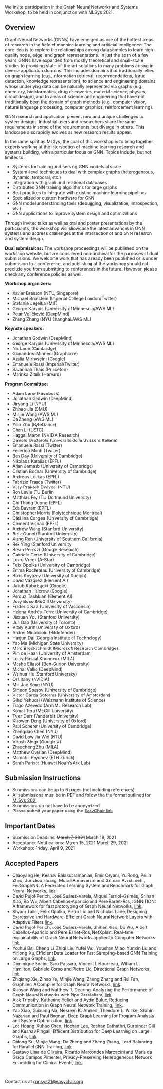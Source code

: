 We invite participation in the Graph Neural Networks and Systems Workshop, to be held in conjunction with MLSys 2021.

<a id="overview"></a>
## Overview

Graph Neural Networks (GNNs) have emerged as one of the hottest areas of research in the field of machine learning and artificial intelligence. The core idea is to explore the relationships among data samples to learn high-quality node, edge, and graph representations. In just the span of a few years, GNNs have expanded from mostly theoretical and small-scale studies to providing state-of-the-art solutions to many problems arising in diverse application domains. This includes domains that traditionally relied on graph learning (e.g., information retrieval, recommendations, fraud detection, knowledge representation), to science and engineering domains whose underlying data can be naturally represented via graphs (e.g., chemistry, bioinformatics, drug discoveries, material science, physics, circuit design), and to areas of science and engineering that have not traditionally been the domain of graph methods (e.g., computer vision, natural language processing, computer graphics, reinforcement learning).

GNN research and application present new and unique challenges to system designs. Industrial users and researchers share the same requirements in some of the requirements, but diverge in others. This landscape also rapidly evolves as new research results appear. 

In the same spirit as MLSys, the goal of this workshop is to bring together experts working at the intersection of machine learning research and systems building, with a particular focus on GNN. Topics include, but not limited to:

* Systems for training and serving GNN models at scale
* System-level techniques to deal with complex graphs (heterogeneous, dynamic, temporal, etc.)
* Integration with graph and relational databases
* Distributed GNN training algorithms for large graphs
* Best practices to integrate with existing machine learning pipelines
* Specialized or custom hardware for GNN
* GNN model understanding tools (debugging, visualization, introspection, etc.)
* GNN applications to improve system design and optimizations

Through invited talks as well as oral and poster presentations by the participants, this workshop will showcase the latest advances in GNN systems and address challenges at the intersection of and GNN research and system design.

**Dual submissions:** The workshop proceedings will be published on the workshop website, but are considered non-archival for the purposes of dual submissions. We welcome work that has already been published or is under submission to a conference, and publishing at the workshop should not preclude you from submitting to conferences in the future. However, please check any conference policies as well.


<a id="organizers"></a> 
**Workshop organizers:** 
* Xavier Bresson (NTU, Singapore)
* Michael Bronstein (Imperial College London/Twitter)
* Stefanie Jegelka (MIT)
* George Karypis (University of Minnesota/AWS ML)
* Petar Veličković (DeepMind)
* Zheng Zhang (NYU Shanghai/AWS ML)


<a id="speakers"></a> 
**Keynote speakers:** 
* Jonathan Godwin (DeepMind)
* George Karypis (University of Minnesota/AWS ML)
* Nic Lane (Cambridge)
* Gianandrea Minneci (Graphcore)
* Azalia Mirhoseini (Google)
* Emanuele Rossi (Imperial/Twitter)
* Savannah Thais (Princeton)
* Marinka Zitnik (Harvard)


<a id="committee"></a> 
**Program Committee:** 
* Adam Lerer (Facebook)
* Jonathan Godwin (DeepMind)
* Jinyang Li (NYU)
* Zhihao Jia (CMU)
* Minjie Wang (AWS ML)
* Da Zheng (AWS ML)
* Yibo Zhu (ByteDance)
* Chen Li (USTC)
* Haggai Maron (NVIDIA Research)
* Daniele Grattarola (Università della Svizzera Italiana)
* Emanuele Rossi (Twitter)
* Federico Monti (Twitter)
* Ben Day (University of Cambridge) 
* Nikolaos Karalias (EPFL)
* Arian Jamasb (University of Cambridge)
* Cristian Bodnar (University of Cambridge)
* Andreas Loukas (EPFL)
* Fabrizio Frasca (Twitter)
* Vijay Prakash Dwivedi (NTU)
* Ron Levie (TU Berlin)
* Matthias Fey (TU Dortmund University)
* Chi Thang Duong (EPFL)
* Eda Bayram (EPFL)
* Christopher Morris (Polytechnique Montréal)
* Cătălina Cangea (University of Cambridge)
* Clement Vignac (EPFL)
* Andrew Wang (Stanford University)
* Beliz Gunel (Stanford University)
* Xiang Ren (University of Southern California)
* Rex Ying (Stanford University)
* Bryan Perozzi (Google Research)
* Gabriele Corso (University of Cambridge)
* Lovro Vrcek (A-Star)
* Felix Opolka (University of Cambridge)
* Emma Rocheteau (University of Cambridge)
* Boris Knyazev (University of Guelph)
* David Vázquez (Element AI)
* Jakub Kuba Łącki (Google)
* Jonathan Halcrow (Google)
* Perouz Taslakian (Element AI)
* Joey Bose (McGill University)
* Frederic Sala (University of Wisconsin)
* Helena Andrés-Terre (University of Cambridge)
* Jiaxuan You (Stanford University)
* Jun Gao (University of Toronto)
* Vitaly Kurin (University of Oxford)
* Andrei Nicolicioiu (Bitdefender)
* Hanjun Dai (Georgia Institute of Technology)
* Yao Ma (Michigan State University)
* Marc Brockschmidt (Microsoft Research Cambridge)
* Pim de Haan (University of Amsterdam)
* Louis-Pascal Xhonneux (MILA)
* Moshe Eliasof (Ben-Gurion University)
* Michal Valko (DeepMind)
* Weihua Hu (Stanford University)
* Or Litany (NVIDIA)
* Min Jae Song (NYU)
* Simeon Spasov (University of Cambridge)
* Victor Garcia Satorras (University of Amsterdam)
* Gilad Yehudai (Weizmann Institute of Science)
* Tiago Azevedo (Arm ML Research Lab)
* Komal Teru (McGill University)
* Tyler Derr (Vanderbilt University)
* Xiaowen Dong (University of Oxford)
* Paul Scherer (University of Cambridge)
* Zhengdao Chen (NYU)
* David Low Jia Wei (NTU)
* Vikash Singh (Google X)
* Zhaocheng Zhu (MILA)
* Matthew Overlan (DeepMind)
* Momchil Peychev (ETH Zürich)
* Sarah Parisot (Huawei Noah’s Ark Lab)


## Submission Instructions

* Submissions can be up to 6 pages (not including references).
* All submissions must be in PDF and follow the the format outlined for [MLSys 2021](https://mlsys.org/Conferences/2021/CallForPapers)
* Submissions do not have to be anonymized
* Please submit your paper using the [EasyChair link](https://easychair.org/conferences/?conf=gnnsys21)


## Important Dates

* Submission Deadline: ~~March 7, 2021~~ March 19, 2021
* Acceptance Notifications: ~~March 15, 2021~~ March 29, 2021
* Workshop: Friday, April 9, 2021


<a id="papers"></a> 
## Accepted Papers
* Chaoyang He, Keshav Balasubramanian, Emir Ceyani, Yu Rong, Peilin Zhao, Junzhou Huang, Murali Annavaram and Salman Avestimehr, FedGraphNN: A Federated Learning System and Benchmark for Graph Neural Networks, <a href="papers/GNNSys21_paper_3.pdf" target = "_blank">link</a>.
* David Pujol-Perich, José Suárez-Varela, Miquel Ferriol-Galmés, Shihan Xiao, Bo Wu, Albert Cabellos-Aparicio and Pere Barlet-Ros, IGNNITION: A framework for fast prototyping of Graph Neural Networks, <a href="papers/GNNSys21_paper_4.pdf" target = "_blank">link</a>.
* Shyam Tailor, Felix Opolka, Pietro Lio and Nicholas Lane, Designing Expressive and Hardware-Efficient Graph Neural Network Layers with Adaptive Filters <a href="papers/GNNSys21_paper_5.pdf" target = "_blank">link</a>.
* David Pujol-Perich, José Suárez-Varela, Shihan Xiao, Bo Wu, Albert Cabellos-Aparicio and Pere Barlet-Ros, NetXplain: Real-time explainability of Graph Neural Networks applied to Computer Networks  <a href="papers/GNNSys21_paper_7.pdf" target = "_blank">link</a>.
* Youhui Bai, Cheng Li, Zhiqi Lin, Yufei Wu, Youshan Miao, Yunxin Liu and Yinlong Xu, Efficient Data Loader for Fast Sampling-based GNN Training on Large Graphs, <a href="papers/GNNSys21_paper_8.pdf" target = "_blank">link</a>.
* Dominique Beaini, Saro Passaro, Vincent Létourneau, William L. Hamilton, Gabriele Corso and Pietro Lio, Directional Graph Networks, <a href="papers/GNNSys21_paper_9.pdf" target = "_blank">link</a>.
* Zhiqiang Xie, Zihao Ye, Minjie Wang, Zheng Zhang and Rui Fan, Graphiler: A Compiler for Graph Neural Networks, <a href="papers/GNNSys21_paper_10.pdf" target = "_blank">link</a>.
* Xiaoyan Wang and Matthew T. Dearing, Analyzing the Performance of Graph Neural Networks with Pipe Parallelism, <a href="papers/GNNSys21_paper_12.pdf" target = "_blank">link</a>.
* Alok Tripathy, Katherine Yelick and Aydin Buluc, Reducing Communication in Graph Neural Network Training, <a href="papers/GNNSys21_paper_14.pdf" target = "_blank">link</a>.
* Yao Xiao, Guixiang Ma, Nesreen K. Ahmed, Theodore L. Willke, Shahin Nazarian and Paul Bogdan, Deep Graph Learning for Program Analysis and System Optimization, <a href="papers/GNNSys21_paper_15.pdf" target = "_blank">link</a>.
* Loc Hoang, Xuhao Chen, Hochan Lee, Roshan Dathathri, Gurbinder Gill and Keshav Pingali, Effiicent Distribution for Deep Learning on Large Graphs, <a href="papers/GNNSys21_paper_16.pdf" target = "_blank">link</a>.
* Qidong Su, Minjie Wang, Da Zheng and Zheng Zhang, Load Balancing for Parallel GNN Training, <a href="papers/GNNSys21_paper_18.pdf" target = "_blank">link</a>.
* Gustavo Lima de Oliveira, Ricardo Marcondes Marcacini and Maria da Graça Campos Pimentel, Privacy-Preserving Heterogeneous Network Embedding for Clinical Events, <a href="papers/GNNSys21_paper_19.pdf" target = "_blank">link</a>.






<br>

Contact us at <gnnsys21@easychair.org>
